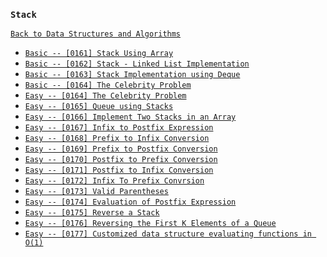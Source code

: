 ### `Stack`

[`Back to Data Structures and Algorithms`](../readme.md)

* [`Basic -- [0161] Stack Using Array`]()
* [`Basic -- [0162] Stack - Linked List Implementation`]()
* [`Basic -- [0163] Stack Implementation using Deque`]()
* [`Basic -- [0164] The Celebrity Problem`]()
* [`Easy -- [0164] The Celebrity Problem`]()
* [`Easy -- [0165] Queue using Stacks`]()
* [`Easy -- [0166] Implement Two Stacks in an Array`]()
* [`Easy -- [0167] Infix to Postfix Expression`]()
* [`Easy -- [0168] Prefix to Infix Conversion`]()
* [`Easy -- [0169] Prefix to Postfix Conversion`]()
* [`Easy -- [0170] Postfix to Prefix Conversion`]()
* [`Easy -- [0171] Postfix to Infix Conversion`]()
* [`Easy -- [0172] Infix To Prefix Convrsion`]()
* [`Easy -- [0173] Valid Parentheses`]()
* [`Easy -- [0174] Evaluation of Postfix Expression`]()
* [`Easy -- [0175] Reverse a Stack`]()
* [`Easy -- [0176] Reversing the First K Elements of a Queue`]()
* [`Easy -- [0177] Customized data structure evaluating functions in O(1)`]()

